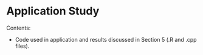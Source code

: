 # Application Study

Contents:
- Code used in application and results discussed in Section 5 (.R and .cpp files).
